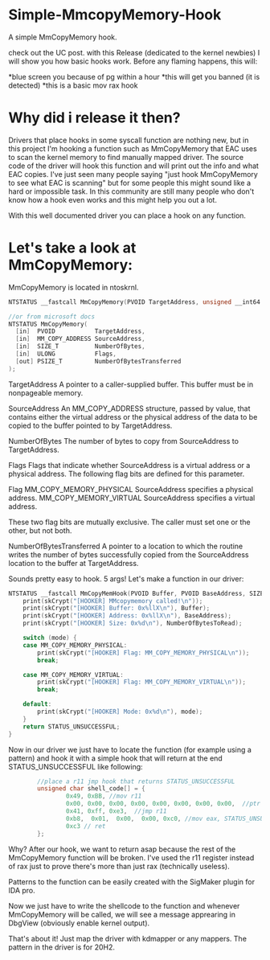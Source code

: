 # Simple-MmcopyMemory-Hook
A simple MmCopyMemory hook.

check out the UC post.
with this Release (dedicated to the kernel newbies) I will show you how basic hooks work.
Before any flaming happens, this will:


*blue screen you because of pg within a hour
*this will get you banned (it is detected)
*this is a basic mov rax hook


# Why did i release it then?
Drivers that place hooks in some syscall function are nothing new, but in this project I'm hooking a function such as MmCopyMemory that EAC uses to scan the kernel memory to find manually mapped driver.
The source code of the driver will hook this function and will print out the info and what EAC copies.
I've just seen many people saying "just hook MmCopyMemory to see what EAC is scanning" but for some people this might sound like a hard or impossible task.
In this community are still many people who don't know how a hook even works and this might help you out a lot.

With this well documented driver you can place a hook on any function.

# Let's take a look at MmCopyMemory:
MmCopyMemory is located in ntoskrnl.
```c++
NTSTATUS __fastcall MmCopyMemory(PVOID TargetAddress, unsigned __int64 sourceaddress, unsigned __int64 size, int virtorphys, _QWORD *numberofbytestransferred)

//or from microsoft docs
NTSTATUS MmCopyMemory(
  [in]  PVOID           TargetAddress,
  [in]  MM_COPY_ADDRESS SourceAddress,
  [in]  SIZE_T          NumberOfBytes,
  [in]  ULONG           Flags,
  [out] PSIZE_T         NumberOfBytesTransferred
);
```

TargetAddress
A pointer to a caller-supplied buffer. This buffer must be in nonpageable memory.

SourceAddress
An MM_COPY_ADDRESS structure, passed by value, that contains either the virtual address or the physical address of the data to be copied to the buffer pointed to by TargetAddress.

NumberOfBytes
The number of bytes to copy from SourceAddress to TargetAddress.

Flags
Flags that indicate whether SourceAddress is a virtual address or a physical address. The following flag bits are defined for this parameter.

Flag
MM_COPY_MEMORY_PHYSICAL	SourceAddress specifies a physical address.
MM_COPY_MEMORY_VIRTUAL	SourceAddress specifies a virtual address.
 
These two flag bits are mutually exclusive. The caller must set one or the other, but not both.

NumberOfBytesTransferred
A pointer to a location to which the routine writes the number of bytes successfully copied from the SourceAddress location to the buffer at TargetAddress.

Sounds pretty easy to hook. 5 args! Let's make a function in our driver:
```c++
NTSTATUS __fastcall MmCopyMemHook(PVOID Buffer, PVOID BaseAddress, SIZE_T NumberOfBytesToRead, int mode, PSIZE_T NumberOfBytesRead) {
	print(skCrypt("[HOOKER] MMcopymemory called!\n"));
	print(skCrypt("[HOOKER] Buffer: 0x%llX\n"), Buffer);
	print(skCrypt("[HOOKER] Address: 0x%llX\n"), BaseAddress);
	print(skCrypt("[HOOKER] Size: 0x%d\n"), NumberOfBytesToRead);

	switch (mode) {
	case MM_COPY_MEMORY_PHYSICAL:
		print(skCrypt("[HOOKER] Flag: MM_COPY_MEMORY_PHYSICAL\n"));
		break;

	case MM_COPY_MEMORY_VIRTUAL:
		print(skCrypt("[HOOKER] Flag: MM_COPY_MEMORY_VIRTUAL\n"));
		break;

	default:
		print(skCrypt("[HOOKER] Mode: 0x%d\n"), mode);
	}
	return STATUS_UNSUCCESSFUL;
}
```

Now in our driver we just have to locate the function (for example using a pattern) and hook it with a simple hook that will return at the end STATUS_UNSUCCESSFUL like following:
```c++
		//place a r11 jmp hook that returns STATUS_UNSUCCESSFUL
		unsigned char shell_code[] = {
				0x49, 0xBB, //mov r11
				0x00, 0x00, 0x00, 0x00, 0x00, 0x00, 0x00, 0x00,  //ptr
				0x41, 0xff, 0xe3,  //jmp r11
				0xb8,  0x01,  0x00,  0x00, 0xc0, //mov eax, STATUS_UNSUCCESSFUL
				0xc3 // ret
		};
```
Why? After our hook, we want to return asap because the rest of the MmCopyMemory function will be broken. I've used the r11 register instead of rax just to prove there's more than just rax (technically useless).

Patterns to the function can be easily created with the SigMaker plugin for IDA pro.

Now we just have to write the shellcode to the function and whenever MmCopyMemory will be called, we will see a message apprearing in DbgView (obviously enable kernel output).

That's about it! Just map the driver with kdmapper or any mappers.
The pattern in the driver is for 20H2.
